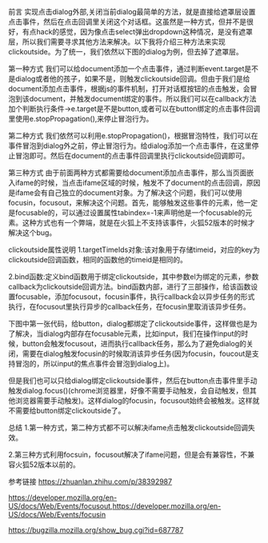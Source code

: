 前言
实现点击dialog外部,关闭当前dialog最简单的方法，就是直接给遮罩层设置点击事件，然后在点击回调里关闭这个对话框。这虽然是一种方式，但并不是很好，有点hack的感觉，因为像点击select弹出dropdown这种情况，是没有遮罩层，所以我们需要寻求其他方法来解决。以下我将介绍三种方法来实现clickoutside。为了统一，我们依然以下图的dialog为例，但去掉了遮罩层。


第一种方式
我们可以给document添加一个点击事件，通过判断event.target是不是dialog或者他的孩子，如果不是，则触发clickoutside回调。但由于我们是给document添加点击事件，根据js的事件机制，打开对话框按钮的点击触发，会冒泡到该document，并触发document绑定的事件。所以我们可以在callback方法加个判断执行条件->e.target是不是button,或者可以在button绑定的点击事件回调里使用e.stopPropagation(),来停止冒泡行为。


第二种方式
我们依然可以利用e.stopPropagation()，根据冒泡特性，我们可以在事件冒泡到dialog外之前，停止冒泡行为。给dialog添加一个点击事件，在这里停止冒泡即可。然后在document的点击事件回调里执行clickoutside回调即可。



第三种方式
由于前面两种方式都需要给document添加点击事件，那么当页面嵌入ifame的时候，当点击ifame区域的时候，触发不了document的点击回调，原因是ifame会有自己独立的document对象。为了解决这个问题，我们可以使用focusin，focusout，来解决这个问题。首先，能够触发这些事件的元素，他一定是focusable的，可以通过设置属性tabindex=-1来声明他是一个focusable的元素。这种方式也有一个弊端，就是在火狐上不支持该事件，火狐52版本的时候才解决这个bug。

clickoutside属性说明
1.targetTimeIds对象:该对象用于存储timeid，对应的key为clickoutside回调函数，相同的函数他的timeid是相同的。

2.bind函数:定义bind函数用于绑定clickoutside，其中参数el为绑定的元素，参数callback为clickoutside回调方法。bind函数内部，进行了三部操作，给该函数设置focusable，添加focusout，focusin事件，执行callback会以异步任务的形式执行，在focusout里执行异步的callback任务，在focusin里取消该异步任务。

下图中第一张代码，给button，dialog都绑定了clickoutside事件，这样做也是为了解决，当dialog内部存在focusable元素，比如input，我们在操作input的时候，button会触发focusout，进而执行callback任务，那么为了避免dialog的关闭，需要在dialog触发focusin的时候取消该异步任务(因为focusin，foucout是支持冒泡的，所以input的焦点事件会冒泡到dialog上)。

但是我们也可以只给dialog绑定clickoutside事件，然后在button点击事件里手动触发dialog.focus()(chrome浏览器里，好像不需要手动触发，会自动触发，但其他浏览器需要手动触发)。这样dialog的focusin，focusout始终会被触发。这样就不需要给button绑定clickoutside了。





总结
1.第一种方式，第二种方式都不可以解决ifame点击触发clickoutside回调失效。

2.第三种方式利用focsuin，focusout解决了ifame问题，但是会有兼容性，不兼容火狐52版本以前的。

参考链接
https://zhuanlan.zhihu.com/p/38392987

https://developer.mozilla.org/en-US/docs/Web/Events/focusout,https://developer.mozilla.org/en-US/docs/Web/Events/focusin

https://bugzilla.mozilla.org/show_bug.cgi?id=687787